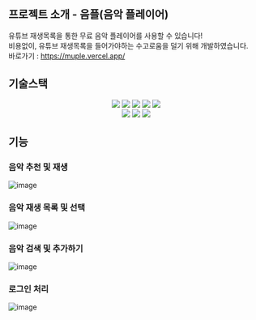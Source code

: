 ## 프로젝트 소개 - 음플(음악 플레이어)
유튜브 재생목록을 통한 무료 음악 플레이어를 사용할 수 있습니다! </br>
비용없이, 유튜브 재생목록을 들어가야하는 수고로움을 덜기 위해 개발하였습니다. </br>
바로가기 : https://muple.vercel.app/

## 기술스택
<div align=center> 
  <img src="https://img.shields.io/badge/react-61DAFB?style=for-the-badge&logo=react&logoColor=white"> 
  <img src="https://img.shields.io/badge/typescript-3178C6?style=for-the-badge&logo=typescript&logoColor=white">
  <img src="https://img.shields.io/badge/javascript-F7DF1E?style=for-the-badge&logo=javascript&logoColor=white"> 
  <img src="https://img.shields.io/badge/CSS3-1572B6?style=for-the-badge&logo=css3&logoColor=white"/>
  <img src="https://img.shields.io/badge/html5-E34F26?style=for-the-badge&logo=html5&logoColor=white"/>
  <br>
  <img src="https://img.shields.io/badge/reactrouer-CA4245?style=for-the-badge&logo=reactrouter&logoColor=white"/>
  <img src="https://img.shields.io/badge/styledComponents-DB7093?style=for-the-badge&logo=styledComponents&logoColor=white"/>
  <img src="https://img.shields.io/badge/reactQuery-FF4154?style=for-the-badge&logo=reactQuery&logoColor=white"/>
</div>

## 기능
### 음악 추천 및 재생
![image](https://github.com/user-attachments/assets/df8064d0-f442-4822-b8ba-1af381ad7614)

### 음악 재생 목록 및 선택
![image](https://github.com/user-attachments/assets/72848004-d4e0-4b0f-9f30-3d8dbd0cb347)

### 음악 검색 및 추가하기
![image](https://github.com/user-attachments/assets/4edda7a2-a129-4e3c-9002-9fbcaee28f1b)

### 로그인 처리
![image](https://github.com/user-attachments/assets/d3e68c35-63d2-4012-ba2c-ce317249026c)

